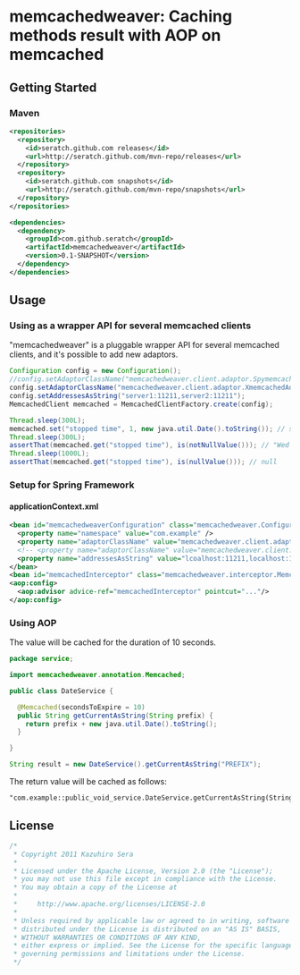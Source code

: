 # memcachedweaver: Caching methods result with AOP on memcached

## Getting Started

### Maven

```xml
<repositories>
  <repository>
    <id>seratch.github.com releases</id>
    <url>http://seratch.github.com/mvn-repo/releases</url>
  </repository>
  <repository>
    <id>seratch.github.com snapshots</id>
    <url>http://seratch.github.com/mvn-repo/snapshots</url>
  </repository>
</repositories>

<dependencies>
  <dependency>
    <groupId>com.github.seratch</groupId>
    <artifactId>memcachedweaver</artifactId>
    <version>0.1-SNAPSHOT</version>
  </dependency>
</dependencies>
```

## Usage

### Using as a wrapper API for several memcached clients

"memcachedweaver" is a pluggable wrapper API for several memcached clients, and it's possible to add new adaptors.

```java
Configuration config = new Configuration();
//config.setAdaptorClassName("memcachedweaver.client.adaptor.SpymemcachedAdaptor");
config.setAdaptorClassName("memcachedweaver.client.adaptor.XmemcachedAdaptor");
config.setAddressesAsString("server1:11211,server2:11211");
MemcachedClient memcached = MemcachedClientFactory.create(config);

Thread.sleep(300L);
memcached.set("stopped time", 1, new java.util.Date().toString()); // space will be replaced to underscore
Thread.sleep(300L);
assertThat(memcached.get("stopped time"), is(notNullValue())); // "Wed Oct 12 00:01:54 JST 2011"
Thread.sleep(1000L);
assertThat(memcached.get("stopped time"), is(nullValue())); // null
```

### Setup for Spring Framework

#### applicationContext.xml

```xml
<bean id="memcachedweaverConfiguration" class="memcachedweaver.Configuration">
  <property name="namespace" value="com.example" />
  <property name="adaptorClassName" value="memcachedweaver.client.adaptor.SpymemcachedAdaptor" />
  <!-- <property name="adaptorClassName" value="memcachedweaver.client.adaptor.XmemcachedAdaptor" /> -->
  <property name="addressesAsString" value="lcoalhost:11211,localhost:11212" />
</bean>
<bean id="memcachedInterceptor" class="memcachedweaver.interceptor.MemcachedInterceptor"/>
<aop:config>
  <aop:advisor advice-ref="memcachedInterceptor" pointcut="..."/>
</aop:config>
```

### Using AOP

The value will be cached for the duration of 10 seconds.

```java
package service;

import memcachedweaver.annotation.Memcached;

public class DateService {

  @Memcached(secondsToExpire = 10)
  public String getCurrentAsString(String prefix) {
    return prefix + new java.util.Date().toString();
  }

}
```

```java
String result = new DateService().getCurrentAsString("PREFIX");
```

The return value will be cached as follows:

```
"com.example::public_void_service.DateService.getCurrentAsString(String)::PREFIX"
```


## License

```java
/*
 * Copyright 2011 Kazuhiro Sera
 *
 * Licensed under the Apache License, Version 2.0 (the "License");
 * you may not use this file except in compliance with the License.
 * You may obtain a copy of the License at
 *
 *     http://www.apache.org/licenses/LICENSE-2.0
 *
 * Unless required by applicable law or agreed to in writing, software
 * distributed under the License is distributed on an "AS IS" BASIS,
 * WITHOUT WARRANTIES OR CONDITIONS OF ANY KIND,
 * either express or implied. See the License for the specific language
 * governing permissions and limitations under the License.
 */
```
